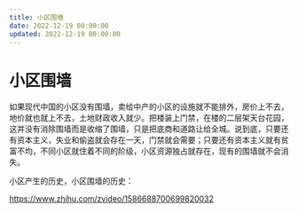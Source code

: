 ```yaml
---
title: 小区围墙
date: 2022-12-19 00:00:00
updated: 2022-12-19 00:00:00
---
```


# 小区围墙

如果现代中国的小区没有围墙，卖给中产的小区的设施就不能排外，房价上不去，地价就也就上不去，土地财政收入就少。把楼装上门禁，在楼的二层架天台花园，这并没有消除围墙而是收缩了围墙，只是把底商和道路让给全城。说到底，只要还有资本主义，失业和偷盗就会存在一天，门禁就会需要；只要还有资本主义就有贫富不均，不同小区就住着不同的阶级，小区资源独占就存在，现有的围墙就不会消失。

小区产生的历史，小区围墙的历史：

https://www.zhihu.com/zvideo/1586688700699820032
